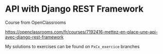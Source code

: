 # API with Django REST Framework 

Course from OpenClassrooms

https://openclassrooms.com/fr/courses/7192416-mettez-en-place-une-api-avec-django-rest-framework

My solutions to exercises can be found on `PxCx_exercice` branches
